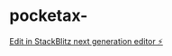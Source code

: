 # pocketax-

[Edit in StackBlitz next generation editor ⚡️](https://stackblitz.com/~/github.com/berkanaksit/pocketax-)